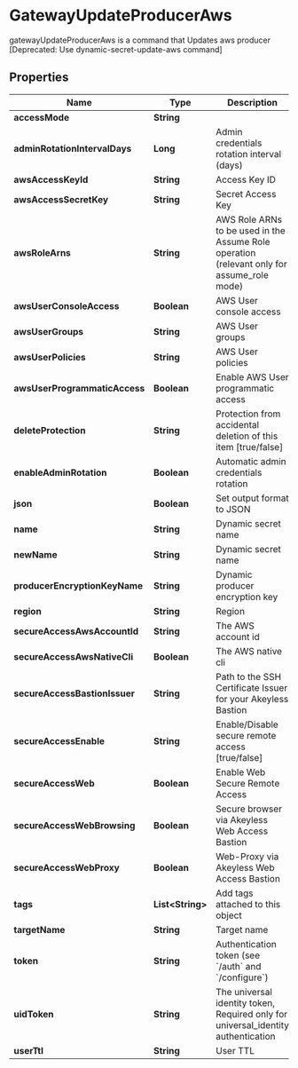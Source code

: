 

# GatewayUpdateProducerAws

gatewayUpdateProducerAws is a command that Updates aws producer [Deprecated: Use dynamic-secret-update-aws command]

## Properties

Name | Type | Description | Notes
------------ | ------------- | ------------- | -------------
**accessMode** | **String** |  |  [optional]
**adminRotationIntervalDays** | **Long** | Admin credentials rotation interval (days) |  [optional]
**awsAccessKeyId** | **String** | Access Key ID |  [optional]
**awsAccessSecretKey** | **String** | Secret Access Key |  [optional]
**awsRoleArns** | **String** | AWS Role ARNs to be used in the Assume Role operation (relevant only for assume_role mode) |  [optional]
**awsUserConsoleAccess** | **Boolean** | AWS User console access |  [optional]
**awsUserGroups** | **String** | AWS User groups |  [optional]
**awsUserPolicies** | **String** | AWS User policies |  [optional]
**awsUserProgrammaticAccess** | **Boolean** | Enable AWS User programmatic access |  [optional]
**deleteProtection** | **String** | Protection from accidental deletion of this item [true/false] |  [optional]
**enableAdminRotation** | **Boolean** | Automatic admin credentials rotation |  [optional]
**json** | **Boolean** | Set output format to JSON |  [optional]
**name** | **String** | Dynamic secret name | 
**newName** | **String** | Dynamic secret name |  [optional]
**producerEncryptionKeyName** | **String** | Dynamic producer encryption key |  [optional]
**region** | **String** | Region |  [optional]
**secureAccessAwsAccountId** | **String** | The AWS account id |  [optional]
**secureAccessAwsNativeCli** | **Boolean** | The AWS native cli |  [optional]
**secureAccessBastionIssuer** | **String** | Path to the SSH Certificate Issuer for your Akeyless Bastion |  [optional]
**secureAccessEnable** | **String** | Enable/Disable secure remote access [true/false] |  [optional]
**secureAccessWeb** | **Boolean** | Enable Web Secure Remote Access |  [optional]
**secureAccessWebBrowsing** | **Boolean** | Secure browser via Akeyless Web Access Bastion |  [optional]
**secureAccessWebProxy** | **Boolean** | Web-Proxy via Akeyless Web Access Bastion |  [optional]
**tags** | **List&lt;String&gt;** | Add tags attached to this object |  [optional]
**targetName** | **String** | Target name |  [optional]
**token** | **String** | Authentication token (see &#x60;/auth&#x60; and &#x60;/configure&#x60;) |  [optional]
**uidToken** | **String** | The universal identity token, Required only for universal_identity authentication |  [optional]
**userTtl** | **String** | User TTL |  [optional]



